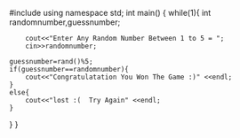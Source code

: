 #include <iostream>
using namespace std;
int main() 
{
    while(1){
    int randomnumber,guessnumber;

        cout<<"Enter Any Random Number Between 1 to 5 = ";
        cin>>randomnumber;
    
    guessnumber=rand()%5;
    if(guessnumber==randomnumber){
        cout<<"Congratulatation You Won The Game :)" <<endl;
    }
    else{
        cout<<"lost :(  Try Again" <<endl;
    }
    
}
}
